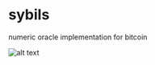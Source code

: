 # sybils
numeric oracle implementation for bitcoin

![alt text](https://upload.wikimedia.org/wikipedia/commons/thumb/5/55/Sibyl_Domenichino.jpg/440px-Sibyl_Domenichino.jpg)

